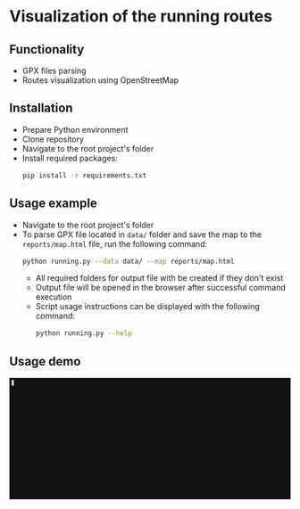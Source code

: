 # Visualization of the running routes
## Functionality
- GPX files parsing
- Routes visualization using OpenStreetMap

## Installation
- Prepare Python environment
- Clone repository
- Navigate to the root project's folder
- Install required packages:
  ```bash
  pip install -r requirements.txt
  ```

## Usage example
- Navigate to the root project's folder
- To parse GPX file located in `data/` folder and save the map to the `reports/map.html` file, run the following command:
  ```bash
  python running.py --data data/ --map reports/map.html
  ```
  - All required folders for output file with be created if they don't exist
  - Output file will be opened in the browser after successful command execution
  - Script usage instructions can be displayed with the following command:
    ```bash
    python running.py --help
    ```

## Usage demo
![](./assets/img/usage_example.gif)
